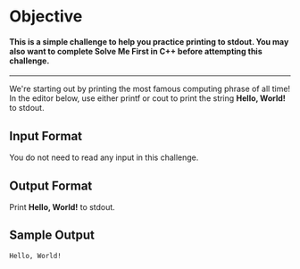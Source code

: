# Objective

#### This is a simple challenge to help you practice printing to stdout. You may also want to complete Solve Me First in C++ before attempting this challenge.
---
We're starting out by printing the most famous computing phrase of all time! In the editor below, use either printf or cout to print the string **Hello, World!** to stdout.

## Input Format

You do not need to read any input in this challenge.

## Output Format

Print **Hello, World!** to stdout.

## Sample Output
```
Hello, World!
```